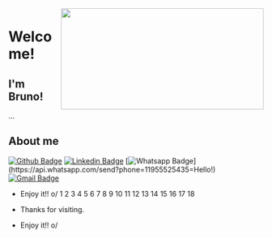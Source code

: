 
<img align="right" width="400" height="200" src="https://38.media.tumblr.com/bee7e5a1304ec557b3b446ba60f0f990/tumblr_ns9g5j3gku1r02u9ko1_400.gif">

# Welcome!

## I'm Bruno!

...


## About me 
[![Github Badge](https://img.shields.io/badge/-Github-000?style=flat-square&logo=Github&logoColor=white&link=link_do_seu_perfil_no_github)](link_do_seu_perfil_no_github)
[![Linkedin Badge](https://img.shields.io/badge/-LinkedIn-blue?style=flat-square&logo=Linkedin&logoColor=white&link=link_do_seu_perfil_no_linkedin)](https://www.linkedin.com/in/bruno-antunes-5a4053204/)
[![Whatsapp Badge](https://img.shields.io/badge/-Whatsapp-4CA143?style=flat-square&labelColor=4CA143&logo=whatsapp&logoColor=white&link=https://api.whatsapp.com/send?phone=seu_telefone_55+DDD+número_de_telefone&text=Hello!)](https://api.whatsapp.com/send?phone=11955525435=Hello!)
[![Gmail Badge](https://img.shields.io/badge/-Gmail-c14438?style=flat-square&logo=Gmail&logoColor=white&link=mailto:seu_email)](mailto:loginobsequio@gmail.com)

- Enjoy it!! o/
1
2
3
4
5
6
7
8
9
10
11
12
13
14
15
16
17
18

- Thanks for visiting. 
 
- Enjoy it!! o/
